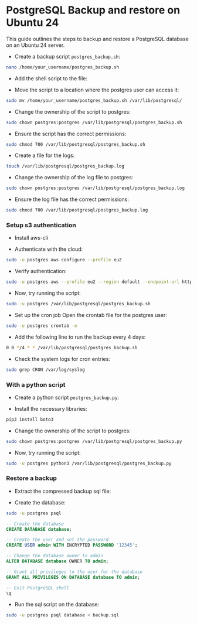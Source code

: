 # PostgreSQL Backup and restore on Ubuntu 24

This guide outlines the steps to backup and restore a PostgreSQL database on an Ubuntu 24 server.

- Create a backup script `postgres_backup.sh`:

```bash
nano /home/your_username/postgres_backup.sh
```

- Add the shell script to the file:

- Move the script to a location where the postgres user can access it:

```bash
sudo mv /home/your_username/postgres_backup.sh /var/lib/postgresql/
```

- Change the ownership of the script to postgres:

```bash
sudo chown postgres:postgres /var/lib/postgresql/postgres_backup.sh
```

- Ensure the script has the correct permissions:

```bash
sudo chmod 700 /var/lib/postgresql/postgres_backup.sh
```

- Create a file for the logs:

```bash
touch /var/lib/postgresql/postgres_backup.log
```

- Change the ownership of the log file to postgres:

```bash
sudo chown postgres:postgres /var/lib/postgresql/postgres_backup.log
```

- Ensure the log file has the correct permissions:

```bash
sudo chmod 700 /var/lib/postgresql/postgres_backup.log
```

### Setup s3 authentication

- Install aws-cli

- Authenticate with the cloud:

```bash
sudo -u postgres aws configure --profile eu2
```

- Verify authentication:

```bash
sudo -u postgres aws --profile eu2 --region default --endpoint-url https://eu2.contabostorage.com s3 ls
```

- Now, try running the script:

```bash
sudo -u postgres /var/lib/postgresql/postgres_backup.sh
```

- Set up the cron job Open the crontab file for the postgres user:

```bash
sudo -u postgres crontab -e
```

- Add the following line to run the backup every 4 days:

```bash
0 0 */4 * * /var/lib/postgresql/postgres_backup.sh
```

- Check the system logs for cron entries:

```bash
sudo grep CRON /var/log/syslog
```

### With a python script

- Create a python script `postgres_backup.py`:

- Install the necessary libraries:

```bash
pip3 install boto3
```

- Change the ownership of the script to postgres:

```bash
sudo chown postgres:postgres /var/lib/postgresql/postgres_backup.py
```

- Now, try running the script:

```bash
sudo -u postgres python3 /var/lib/postgresql/postgres_backup.py
```

### Restore a backup

- Extract the compressed backup sql file:

- Create the database:

```bash
sudo -u postgres psql
```

```sql
-- Create the database
CREATE DATABASE database;

-- Create the user and set the password
CREATE USER admin WITH ENCRYPTED PASSWORD '12345';

-- Change the database owner to admin
ALTER DATABASE database OWNER TO admin;

-- Grant all privileges to the user for the database
GRANT ALL PRIVILEGES ON DATABASE database TO admin;

-- Exit PostgreSQL shell
\q

```

- Run the sql script on the database:

```bash
sudo -u postgres psql database < backup.sql
```

